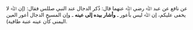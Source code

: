 عن نافع عن عبد ﷲ رضي ﷲ عنهما قال: ذُكر الدجال عند النبي صللس فقال: (إن ﷲ لا يخفى عليكم، إن ﷲ ليس بأعور ـ **وأشار بيده إلى عينه** ـ وإن المسيح الدجال أعور العين اليمنى كأن عينه عنبة طافية).